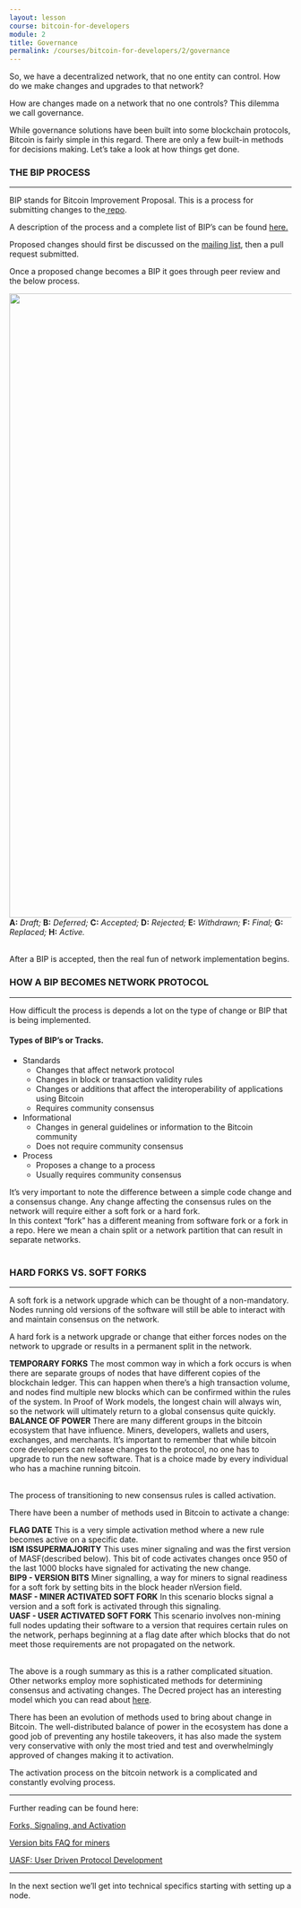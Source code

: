 ```yaml
---
layout: lesson
course: bitcoin-for-developers
module: 2
title: Governance
permalink: /courses/bitcoin-for-developers/2/governance
---
```


<span>
<span class="openingParagraph">
So, we have a decentralized network, that no one entity can control. How do we make changes and upgrades to that network?</span>

How are changes made on a network that no one controls? This dilemma we call governance.

While governance solutions have been built into some blockchain protocols, Bitcoin is fairly simple in this regard. There are only a few built-in methods for decisions making. Let’s take a look at how things get done.
<h3>THE BIP PROCESS</h3>

<hr />

BIP stands for Bitcoin Improvement Proposal. This is a process for submitting changes to the<a href="https://github.com/bitcoin/"> repo</a>.

A description of the process and a complete list of BIP’s can be found <a href="https://github.com/bitcoin/bips">here.</a>

Proposed changes should first be discussed on the <a href="https://lists.linuxfoundation.org/mailman/listinfo/bitcoin-dev">mailing list</a>, then a pull request submitted.

Once a proposed change becomes a BIP it goes through peer review and the below process.

<img class="aligncenter size-full wp-image-11453" src="https://theblockchaininstitute.org/wp-content/uploads/2019/02/Process-01.png" alt="" width="2547" height="1114" />
<div class="learnpressImageCaption"><b>A:</b> <i>Draft;</i> <b>B:</b> <i>Deferred;</i> <b>C:</b> <i>Accepted;</i> <b>D:</b> <i>Rejected;</i> <b>E:</b> <i>Withdrawn;</i> <b>F:</b> <i>Final;</i> <b>G:</b> <i>Replaced;</i> <b>H:</b> <i>Active.</i></div>
&nbsp;

After a BIP is accepted, then the real fun of network implementation begins.
<h3>HOW A BIP BECOMES NETWORK PROTOCOL</h3>

<hr />

How difficult the process is depends a lot on the type of change or BIP that is being implemented.
<h4>Types of BIP’s or Tracks.</h4>
<ul>
 	<li>Standards
<ul>
 	<li>Changes that affect network protocol</li>
 	<li>Changes in block or transaction validity rules</li>
 	<li>Changes or additions that affect the interoperability of applications using Bitcoin</li>
 	<li>Requires community consensus</li>
</ul>
</li>
 	<li>Informational
<ul>
 	<li>Changes in general guidelines or information to the Bitcoin community</li>
 	<li>Does not require community consensus</li>
</ul>
</li>
 	<li>Process
<ul>
 	<li>Proposes a change to a process</li>
 	<li>Usually requires community consensus</li>
</ul>
</li>
</ul>
It’s very important to note the difference between a simple code change and a consensus change. Any change affecting the consensus rules on the network will require either a soft fork or a hard fork.
<div class="tealCallout">In this context “fork” has a different meaning from software fork or a fork in a repo. Here we mean a chain split or a network partition that can result in separate networks.</div>
&nbsp;
<h3>HARD FORKS VS. SOFT FORKS</h3>

<hr />

A soft fork is a network upgrade which can be thought of a non-mandatory. Nodes running old versions of the software will still be able to interact with and maintain consensus on the network.

A hard fork is a network upgrade or change that either forces nodes on the network to upgrade or results in a permanent split in the network.
<div class="blueTitleNote"><b>TEMPORARY FORKS</b>
The most common way in which a fork occurs is when there are separate groups of nodes that have different copies of the blockchain ledger. This can happen when there’s a high transaction volume, and nodes find multiple new blocks which can be confirmed within the rules of the system. In Proof of Work models, the longest chain will always win, so the network will ultimately return to a global consensus quite quickly.</div>
<div class="blueTitleNote"><b>BALANCE OF POWER</b>
There are many different groups in the bitcoin ecosystem that have influence. Miners, developers, wallets and users, exchanges, and merchants. It’s important to remember that while bitcoin core developers can release changes to the protocol, no one has to upgrade to run the new software. That is a choice made by every individual who has a machine running bitcoin.</div>
&nbsp;

The process of transitioning to new consensus rules is called activation.

There have been a number of methods used in Bitcoin to activate a change:
<div class="blueTitleNote"><b>FLAG DATE</b>
This is a very simple activation method where a new rule becomes active on a specific date.</div>
<div class="blueTitleNote"><b>ISM ISSUPERMAJORITY</b>
This uses miner signaling and was the first version of MASF(described below). This bit of code activates changes once 950 of the last 1000 blocks have signaled for activating the new change.</div>
<div class="blueTitleNote"><b>BIP9 - VERSION BITS</b>
Miner signalling, a way for miners to signal readiness for a soft fork by setting bits in the block header nVersion field.</div>
<div class="blueTitleNote"><b>MASF - MINER ACTIVATED SOFT FORK</b>
In this scenario blocks signal a version and a soft fork is activated through this signaling.</div>
<div class="blueTitleNote"><b>UASF - USER ACTIVATED SOFT FORK</b>
This scenario involves non-mining full nodes updating their software to a version that requires certain rules on the network, perhaps beginning at a flag date after which blocks that do not meet those requirements are not propagated on the network.</div>
&nbsp;

The above is a rough summary as this is a rather complicated situation. Other networks employ more sophisticated methods for determining consensus and activating changes. The Decred project has an interesting model which you can read about <a href="https://docs.decred.org/governance/introduction-to-decred-governance/">here</a>.

There has been an evolution of methods used to bring about change in Bitcoin. The well-distributed balance of power in the ecosystem has done a good job of preventing any hostile takeovers, it has also made the system very conservative with only the most tried and test and overwhelmingly approved of changes making it to activation.

The activation process on the bitcoin network is a complicated and constantly evolving process.

<hr />

Further reading can be found here:

<a href="https://medium.com/@elombrozo/forks-signaling-and-activation-d60b6abda49a">Forks, Signaling, and Activation</a>

<a href="https://bitcoincore.org/en/2016/06/08/version-bits-miners-faq/">Version bits FAQ for miners</a>

<a href="https://medium.com/@bergealex4/uasf-user-driven-protocol-development-da4e886832d">UASF: User Driven Protocol Development</a>

<hr />

In the next section we’ll get into technical specifics starting with setting up a node.</span>
